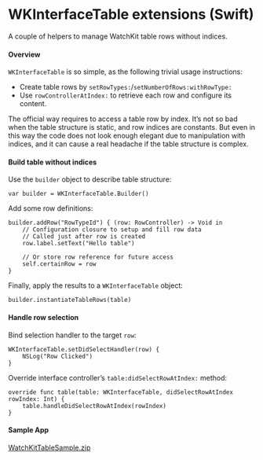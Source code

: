 # WKInterfaceTable extensions (Swift)
A couple of helpers to manage WatchKit table rows without indices.  

#### Overview
`WKInterfaceTable` is so simple, as the following trivial usage instructions:  
- Create table rows by `setRowTypes:`/`setNumberOfRows:withRowType:`  
- Use `rowControllerAtIndex:` to retrieve each row and configure its content.  

The official way requires to access a table row by index. It’s not so bad when the table structure is static, and row indices are constants. But even in this way the code does not look enough elegant due to manipulation with indices, and it can cause a real headache if the table structure is complex.

#### Build table without indices
Use the `builder` object to describe table structure:  

	var builder = WKInterfaceTable.Builder()

Add some row definitions:  

	builder.addRow("RowTypeId") { (row: RowController) -> Void in
		// Configuration closure to setup and fill row data
		// Called just after row is created
		row.label.setText("Hello table")
		
		// Or store row reference for future access
		self.certainRow = row
	}


Finally, apply the results to a `WKInterfaceTable` object:  

	builder.instantiateTableRows(table)


#### Handle row selection

Bind selection handler to the target `row`:  

	WKInterfaceTable.setDidSelectHandler(row) { 
		NSLog("Row Clicked")
	}


Override interface controller’s `table:didSelectRowAtIndex:` method:  

	override func table(table: WKInterfaceTable, didSelectRowAtIndex rowIndex: Int) {
		table.handleDidSelectRowAtIndex(rowIndex)
	}


#### Sample App

[WatchKitTableSample.zip](https://github.com/onegray/WKInterfaceTableExtensions/archive/WatchKitTableSample.zip)